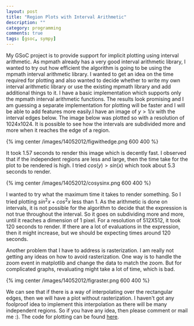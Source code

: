 ```yaml
---
layout: post
title: "Region Plots with Interval Arithmetic"
description: ""
category: programming
comments: true
tags: [gsoc, sympy]
---
```

My GSoC project is to provide support for implicit plotting using interval arithmetic. As mpmath already has a very good interval arithmetic library, I wanted to try out how efficient the algorithm is going to be using the mpmath interval arithmetic library. I wanted to get an idea on the time required for plotting and also wanted to decide whether to write my own interval arithmetic library or use the existing mpmath library and add additional things to it. 
I have a basic implementation which supports only the mpmath interval arithmetic functions. The results look promising and I am guessing a separate implementation for plotting will be faster and I will be able to add features more easily.I have an image of <span> $y > 1/x$ </span> with the interval edges below. The image below was plotted so with a resolution of 1024x1024. It is possible to see how the intervals are subdivided more and more when it reaches the edge of a region. 

{% img center /images/14052012/figwithedge.png 600 400 %}

It took 1.57 seconds to render this image which is decently fast. I observed that if the independent regions are less and large, then the time take for the plot to be rendered is high. I tried <span> $cos(y) > sin(x)$ </span> which took about 5.3 seconds to render. 

{% img center /images/14052012/cosysinx.png 600 400 %}

I wanted to try what the maximum time it takes to render something. So I tried plotting <span> $sin^{2}x+cos^{2}x$ </span>less than 1. As the arithmetic is done on intervals, it is not possible for the algorithm to decide that the expression is not true throughout the interval. So it goes on subdividing more and more, until it reaches a dimension of 1 pixel. For a resolution of 512X512, it took 120 seconds to render. If there are a lot of evaluations in the expression, then it might increase, but we should be expecting times around 120 seconds. 

Another problem that I have to address is rasterization. I am really not getting any ideas on how to avoid rasterization. One way is to handle the zoom event in matplotlib and change the data to match the zoom. But for complicated graphs, revaluating might take a lot of time, which is bad. 

{% img center /images/14052012/figraster.png 600 400 %}

We can see that if there is a way of interpolating over the rectangular edges, then we will have a plot without rasterization. I haven't got any foolproof idea to implement this interpolation as there will be many independent regions. So if you have any idea, then please comment or mail me :). The code for plotting can be found [here](https://gist.github.com/2695079).

